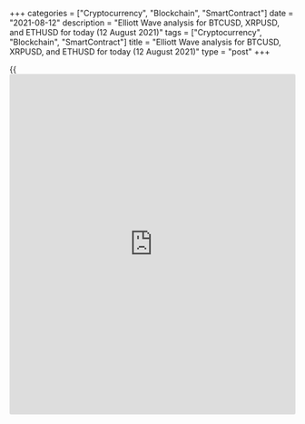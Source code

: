 +++
categories = ["Cryptocurrency", "Blockchain", "SmartContract"]
date = "2021-08-12"
description = "Elliott Wave analysis for BTCUSD, XRPUSD, and ETHUSD for today (12 August 2021)"
tags = ["Cryptocurrency", "Blockchain", "SmartContract"]
title = "Elliott Wave analysis for BTCUSD, XRPUSD, and ETHUSD for today (12 August 2021)"
type = "post"
+++

{{<iframe id="large-banner" src="https://www.bounty.group/#slide=4.0" width="100%" height="600" scrolling="no" style="border: 0px solid rgb(216, 221, 230); border-radius: 3px;">}}

2021-08-12

2021-08-12

Short-term analysis for BTCUSD, XRPUSD, and ETHUSD for 12.08.2021Roman
Onegin

Dear readers,

Based on the Elliott wave analysis, I've prepared a short-term forecast
for Bitcoin, Ripple, and Ethereum. Also, I've provided trading
recommendations and entry points for each cryptocurrency pair.

The three crypto pairs are expected to continue trading up in the near
time.

The article covers the following subjects:

## Elliott Wave analysis for Bitcoin

The Bitcoin price is forming an ascending impulse wave (C), which
started developing upon completion of triple zigzag (B). The impulse
wave (C) includes sub-waves 1-2-3-4, and the ultimate sub-wave 5 is
still unfolding. Level 49991.00 is supposed to be the bulls' target.
It's there that the sub-wave 5 and the whole impulse wave (C) might
fully form. In that scenario, long positions can be considered.

### Trading plan for [BTCUSD][1] for today:

Buy 45713.50, TP 49991.00

## Elliott Wave analysis for Ripple

We see the ultimate sub-wave C of an ascending linking wave (X) on the
H1 chart. The wave C is a 5-wave bullish impulse [1]-[2]-[3]-[4]-[5].
The first four parts of that formation have been completed, and the
final fifth part -- sub-wave [5] -- is forming at the moment. The price
is likely to slightly correct in sub-wave (4) in the near time and then
resume surging in wave (5) to the level of 1.1400. In that scenario,
long positions should be considered.

### Trading plan for [XRPUSD][2] for today:

Buy 1.014, TP 1.400

* * *

## Elliott Wave analysis for Ethereum

##

The market started forming a bullish impulse (1)-(2)-(3)-(4)-(5) upon
completion of a descending corrective wave [B]. The ultimate fifth wave
is developing as an impulse, too. Sub-waves 1-2-3 might have already
formed, so sub-waves 4 and 5 are expected to push above the level of
3280.00, marked by impulse 3. Consider going long in the current
situation.

### Trading plan for [ETHUSD][3] for today:

Buy 3178.36, TP 3280.00

* * *

P.S. Did you like my article? Share it in social networks: it will be
the best “thank you" :)

Ask me questions and comment below. I’ll be glad to answer your
questions and give necessary explanations.

 **Useful links:**

  * I recommend trying to trade with a reliable broker [here][4]. The system allows you to trade by yourself or copy successful traders from all across the globe.
  * Use my promo-code BLOG for getting deposit bonus 50% on LiteForex platform. Just enter this code in the appropriate field while [depositing][5] your trading account.
  * Telegram chat for traders: <t.me/liteforexengchat>. We are sharing the signals and trading experience
  * Telegram channel with high-quality analytics, Forex reviews, training articles, and other useful things for traders <t.me/liteforex>

## Price chart of BTCUSD in real time mode

The content of this article reflects the author’s opinion and does not
necessarily reflect the official position of LiteForex. The material
published on this page is provided for informational purposes only and
should not be considered as the provision of investment advice for the
purposes of Directive 2004/39/EC.

Rate this article:

{{value}}

( {{count}} {{title}} )

   1. my.liteforex.com/trading/chart?symbol=BTCUSD
   2. my.liteforex.com/trading/chart?symbol=XRPUSD
   3. my.liteforex.com/trading/chart?symbol=ETHUSD
   4. my.liteforex.com/?category=analysts-opinions&slug=short-term-analysis-for-[BTC](https://www.playgroundfx.com/blog/who-is-the-creator-of-bitcoin/)usd-xrpusd-and-ethusd-for-12082021&openPopup=%2Fregistration%2Fpopup&utm_source=blog&utm_medium=article&utm_campaign=bonus
   5. my.liteforex.com/deposit/?category=analysts-opinions&slug=short-term-analysis-for-[BTC](https://www.playgroundfx.com/blog/who-is-the-creator-of-bitcoin/)usd-xrpusd-and-ethusd-for-12082021&promo_code=BLOG&utm_source=blog&utm_medium=article&utm_campaign=bonus